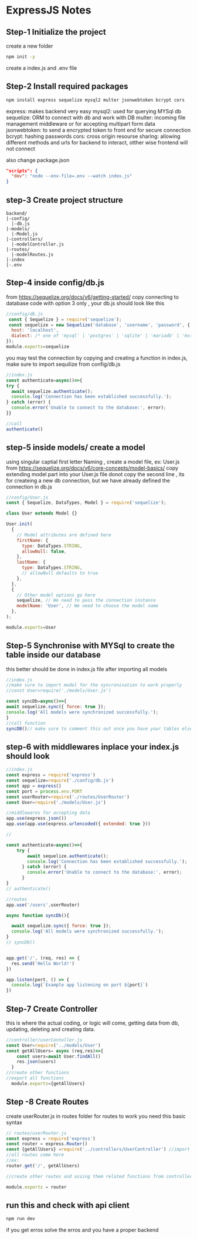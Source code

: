 # ExpressJS Notes

## Step-1 Initialize the project
create a new folder
```bash
npm init -y
```
create a index.js and .env file

## Step-2 Install required packages
```bash
npm install express sequelize mysql2 multer jsonwebtoken bcrypt cors
```
express: makes backend very easy
mysql2: used for querying MYSql db
sequelize: ORM to connect with db and work with DB
multer: incoming file management middleware or for accepting multipart form data
jsonwebtoken: to send a encrypted token to front end for secure connection
bcrypt: hashing passwords
cors: cross origin resourse sharing: allowing different methods and urls for backend to interact, otther wise frontend will not connect

also change package.json 
```json
"scripts": {
  "dev": "node --env-file=.env --watch index.js"
}
```
## step-3 Create project structure
```
backend/
|-config/
  |-db.js
|-models/
  |-Model.js
|-controllers/
  |-modelController.js
|-routes/
  |-modelRoutes.js
|-index
|-.env
```

## Step-4 inside config/db.js
 from https://sequelize.org/docs/v6/getting-started/  copy connecting to database code with option 3 only , your db.js should look like this
```js
//config/db.js
 const { Sequelize } = require('sequelize');
 const sequelize = new Sequelize('database', 'username', 'password', {
  host: 'localhost',
  dialect: /* one of 'mysql' | 'postgres' | 'sqlite' | 'mariadb' | 'mssql' | 'db2' | 'snowflake' | 'oracle' */
});
module.exports=sequelize
```
you may test the connection by copying and creating a function in index.js, make sure to import sequilize from config/db.js
```js
//index.js
const authenticate=async()=>{
try {
  await sequelize.authenticate();
  console.log('Connection has been established successfully.');
} catch (error) {
  console.error('Unable to connect to the database:', error);
}}

//call
authenticate()
```

## step-5 inside models/ create a model
using singular captial first letter Naming , create a model file, ex: User.js
from  https://sequelize.org/docs/v6/core-concepts/model-basics/ copy extending model part into your User.js file
donot copy the second line , its for createing a new db connection, but we have already defined the connection in db.js
```js
//config/User.js
const { Sequelize, DataTypes, Model } = require('sequelize');

class User extends Model {}

User.init(
  {
    // Model attributes are defined here
    firstName: {
      type: DataTypes.STRING,
      allowNull: false,
    },
    lastName: {
      type: DataTypes.STRING,
      // allowNull defaults to true
    },
  },
  {
    // Other model options go here
    sequelize, // We need to pass the connection instance
    modelName: 'User', // We need to choose the model name
  },
);

module.exports=User
```

## Step-5 Synchronise with MYSql to create the table inside our database
this better should be done in index.js file after importing all models

```js
//index.js
//make sure to import model for the syncronisation to work properly
//const User=require('./models/User.js') 

const syncDb=async()=>{
await sequelize.sync({ force: true });
console.log('All models were synchronized successfully.');
}
//call function
syncDB()// make sure to comment this out once you have your tables else on every save it will drop all tables and create //all from start
```

## step-6 with middlewares inplace your index.js should look
```js
//index.js
const express = require('express')
const sequelize=require('./config/db.js') 
const app = express()
const port = process.env.PORT
const userRouter=require('./routes/UserRouter')
const User=require('./models/User.js')

//middlewares for accepting data
app.use(express.json())
app.use(app.use(express.urlencoded({ extended: true }))

//

const authenticate=async()=>{
    try {
        await sequelize.authenticate();
        console.log('Connection has been established successfully.');
      } catch (error) {
        console.error('Unable to connect to the database:', error);
      }
}
// authenticate()

//routes
app.use('/users',userRouter)

async function syncDb(){

  await sequelize.sync({ force: true });
  console.log('All models were synchronized successfully.');
}
// syncDb()


app.get('/', (req, res) => {
  res.send('Hello World!')
})

app.listen(port, () => {
  console.log(`Example app listening on port ${port}`)
})

```
## Step-7 Create Controller
this is where the actual coding, or logic will come, getting data from db, updating, deleting and creating data.
```js
//controller/userContoller.js
const User=require('../models/User')
const getAllUsers= async (req,res)=>{
    const users=await User.findAll()
    res.json(users)
  }
//create other functions
//export all functions
  module.exports={getAllUsers}
```

## Step -8 Create Routes
create userRouter.js in routes folder
for routes to work you need this basic syntax
```js
// routes/userRouter.js
const express = require('express')
const router = express.Router()
const {getAllUsers} =require('../controllers/UserController') //import all created functions
//all routes come here
//ex:
router.get('/', getAllUsers)

//create other routes and assing them related functions from controller 

module.exports = router

```

## run this and check with api client
```bash
npm run dev
```

if you get erros solve the erros and  you have a proper backend
